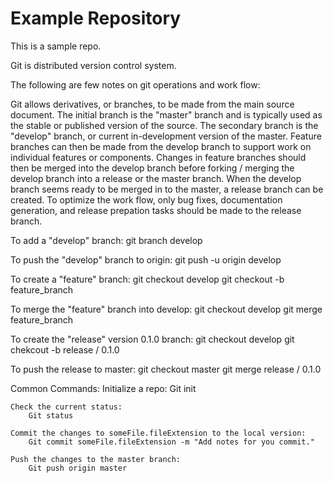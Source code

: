 # Example Repository
This is a sample repo.

Git is distributed version control system.

The following are few notes on git operations and work flow:

Git allows derivatives, or branches, to be made from the main source document. The initial branch is the "master" branch and is typically used as the stable or published version of the source. The secondary branch is the "develop" branch, or current in-development version of the master. Feature branches can then be made from the develop branch to support work on individual features or components. Changes in feature branches should then be merged into the develop branch before forking / merging the develop branch into a release or the master branch. When the develop branch seems ready to be merged in to the master, a release branch can be created. To optimize the work flow, only bug fixes, documentation generation, and release prepation tasks should be made to the release branch.

To add a "develop" branch:
    git branch develop

To push the "develop" branch to origin:
    git push -u origin develop

To create a "feature" branch:
    git checkout develop
    git checkout -b feature_branch

To merge the "feature" branch into develop:
    git checkout develop
    git merge feature_branch

To create the "release" version 0.1.0 branch:
    git checkout develop
    git chekcout -b release / 0.1.0

To push the release to master:
    git checkout master
    git merge release / 0.1.0

Common Commands:
    Initialize a repo: 
        Git init 

    Check the current status:
        Git status

    Commit the changes to someFile.fileExtension to the local version:
        Git commit someFile.fileExtension -m "Add notes for you commit."

    Push the changes to the master branch:
        Git push origin master